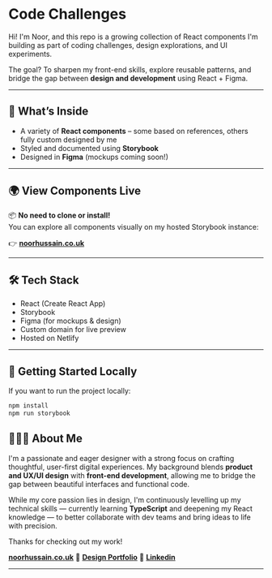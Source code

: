 #  Code Challenges

Hi! I'm Noor, and this repo is a growing collection of React components I'm building as part of coding challenges, design explorations, and UI experiments.

The goal? To sharpen my front-end skills, explore reusable patterns, and bridge the gap between **design and development** using React + Figma.

---

## 🧠 What’s Inside

- A variety of **React components** – some based on references, others fully custom designed by me  
- Styled and documented using **Storybook**  
- Designed in **Figma** (mockups coming soon!)  

---

## 🌍 View Components Live

📦 **No need to clone or install!**  
You can explore all components visually on my hosted Storybook instance:

👉 [**noorhussain.co.uk**](https://noorhussain.co.uk)

---

## 🛠 Tech Stack

- React (Create React App)  
- Storybook  
- Figma (for mockups & design)  
- Custom domain for live preview
- Hosted on Netlify  

---

## 🚀 Getting Started Locally

If you want to run the project locally:

```bash
npm install
npm run storybook
```

## 👩🏽‍💻 About Me

I'm a passionate and eager designer with a strong focus on crafting thoughtful, user-first digital experiences. My background blends **product and UX/UI design** with **front-end development**, allowing me to bridge the gap between beautiful interfaces and functional code.

While my core passion lies in design, I'm continuously levelling up my technical skills — currently learning **TypeScript** and deepening my React knowledge — to better collaborate with dev teams and bring ideas to life with precision.

Thanks for checking out my work!

[**noorhussain.co.uk**](https://noorhussain.co.uk)
🔹 [**Design Portfolio**](https://noorhussain.co.uk)
🔹 [**Linkedin**](https://www.linkedin.com/in/mahnoor-hussain-090718159/)

---